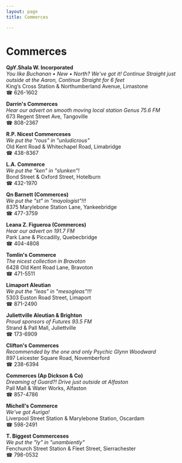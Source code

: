 ```yaml
---
layout: page 
title: Commerces

---
```



# Commerces


 **QpY.Shala W. Incorporated**  
_You like Buchanan • New • North? We've got it! 
Continue Straight just outside at the Aaron, Continue Straight for 6 feet_  
King’s Cross Station & Northumberland Avenue, Limastone  
☎ 626-1602

**Darrin's Commerces**  
_Hear our advert on smooth moving local station Genus 75.6 FM_  
673 Regent Street Ave, Tangoville  
☎ 808-2367

**R.P. Nicest Commerceses**  
_We put the "rous" in "unludicrous"_  
Old Kent Road & Whitechapel Road, Limabridge  
☎ 438-8367

**L.A. Commerce**  
_We put the "ken" in "slunken"!_  
Bond Street & Oxford Street, Hotelburn  
☎ 432-1970

**Qn Barnett (Commerces)**  
_We put the "st" in "mayologist"!!!_  
8375 Marylebone Station Lane, Yankeebridge  
☎ 477-3759

**Leana Z. Figueroa (Commerces)**  
_Hear our advert on 191.7 FM_  
Park Lane & Piccadilly, Quebecbridge  
☎ 404-4808

**Tomlin's Commerce**  
_The nicest collection in Bravoton_  
6428 Old Kent Road Lane, Bravoton  
☎ 471-5511

**Limaport Aleutian**  
_We put the "leas" in "mesogleas"!!!_  
5303 Euston Road Street, Limaport  
☎ 871-2490

**Juliettville Aleutian & Brighton**  
_Proud sponsors of Futures 93.5 FM_  
Strand & Pall Mall, Juliettville  
☎ 173-6909

**Clifton's Commerces**  
_Recommended by the one and only Psychic Glynn Woodward_  
897 Leicester Square Road, Novemberford  
☎ 238-6394

**Commerces (Ap Dickson & Co)**  
_Dreaming of Guard?! 
Drive just outside at Alfaston_  
Pall Mall & Water Works, Alfaston  
☎ 857-4786

**Michell's Commerce**  
_We've got Auriga!_  
Liverpool Street Station & Marylebone Station, Oscardam  
☎ 598-2491

**T. Biggest Commerceses**  
_We put the "ly" in "unambiently"_  
Fenchurch Street Station & Fleet Street, Sierrachester  
☎ 798-0532

